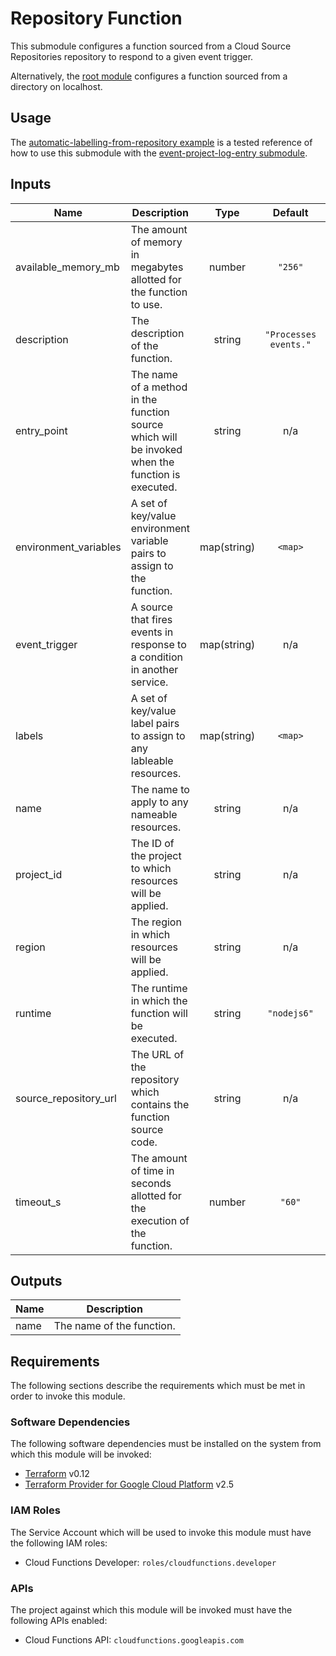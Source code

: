 # Repository Function

This submodule configures a function sourced from a Cloud Source
Repositories repository to respond to a given event trigger.

Alternatively, the [root module][root-module] configures a function
sourced from a directory on localhost.

## Usage

The
[automatic-labelling-from-repository example][automatic-labelling-from-repository-example]
is a tested reference of how to use this submodule with the
[event-project-log-entry submodule][event-project-log-entry-submodule].

<!-- BEGINNING OF PRE-COMMIT-TERRAFORM DOCS HOOK -->
## Inputs

| Name | Description | Type | Default | Required |
|------|-------------|:----:|:-----:|:-----:|
| available\_memory\_mb | The amount of memory in megabytes allotted for the function to use. | number | `"256"` | no |
| description | The description of the function. | string | `"Processes events."` | no |
| entry\_point | The name of a method in the function source which will be invoked when the function is executed. | string | n/a | yes |
| environment\_variables | A set of key/value environment variable pairs to assign to the function. | map(string) | `<map>` | no |
| event\_trigger | A source that fires events in response to a condition in another service. | map(string) | n/a | yes |
| labels | A set of key/value label pairs to assign to any lableable resources. | map(string) | `<map>` | no |
| name | The name to apply to any nameable resources. | string | n/a | yes |
| project\_id | The ID of the project to which resources will be applied. | string | n/a | yes |
| region | The region in which resources will be applied. | string | n/a | yes |
| runtime | The runtime in which the function will be executed. | string | `"nodejs6"` | no |
| source\_repository\_url | The URL of the repository which contains the function source code. | string | n/a | yes |
| timeout\_s | The amount of time in seconds allotted for the execution of the function. | number | `"60"` | no |

## Outputs

| Name | Description |
|------|-------------|
| name | The name of the function. |

<!-- END OF PRE-COMMIT-TERRAFORM DOCS HOOK -->

## Requirements

The following sections describe the requirements which must be met in
order to invoke this module.

### Software Dependencies

The following software dependencies must be installed on the system
from which this module will be invoked:

- [Terraform][terraform-site] v0.12
- [Terraform Provider for Google Cloud Platform][terraformm-provider-gcp-site] v2.5

### IAM Roles

The Service Account which will be used to invoke this module must have
the following IAM roles:

- Cloud Functions Developer: `roles/cloudfunctions.developer`

### APIs

The project against which this module will be invoked must have the
following APIs enabled:

- Cloud Functions API: `cloudfunctions.googleapis.com`

[root-module]: ../..
[automatic-labelling-from-repository-example]: ../../examples/automatic-labelling-from-repository
[event-project-log-entry-submodule]: ../event-project-log-entry
[terraform-site]: https://www.terraform.io/
[terraformm-provider-gcp-site]: https://github.com/terraform-providers/terraform-provider-google

